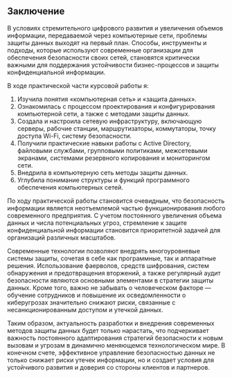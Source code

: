 ## Заключение
В условиях стремительного цифрового развития и увеличения объемов информации, передаваемой через компьютерные сети, проблемы защиты данных выходят на первый план. Способы, инструменты и подходы, которые используют современные организации для обеспечения безопасности своих сетей, становятся критически важными для поддержания устойчивости бизнес-процессов и защиты конфиденциальной информации.

В ходе практической части курсовой работы я:
1. Изучила понятия «компьютерная сеть» и «защита данных».
2. Ознакомилась с процессом проектирования и конфигурирования компьютерной сети, а также с методами защиты данных.
3. Создала и настроила сетевую инфраструктуру, включающую серверы, рабочие станции, маршрутизаторы, коммутаторы, точку доступа Wi-Fi, систему безопасности.
4. Получили практические навыки работы с Active Directory, файловыми службами, групповыми политиками, межсетевыми экранами, системами резервного копирования и мониторингом сети.
5. Внедрила в компьютерную сеть методы защиты данных.
6. Углубила понимание структуры и функций программного обеспечения компьютерных сетей.

По ходу практической работы становится очевидным, что безопасность информации является неотъемлемой частью функционирования любого современного предприятия. С учетом постоянного увеличения объема данных и числа потенциальных угроз, стремление к защите конфиденциальной информации становится приоритетной задачей для организаций различных масштабов.

Современные технологии позволяют внедрять многоуровневые системы защиты, сочетая в себе как программные, так и аппаратные решения. Использование фаерволов, средств шифрования, систем обнаружения и предотвращения вторжений, а также регулярный аудит безопасности являются основными элементами в стратегии защиты данных. Кроме того, важно не забывать о человеческом факторе — обучение сотрудников и повышение их осведомленности о киберугрозах значительно снижают риски, связанные с несанкционированным доступом и утечкой данных.

Таким образом, актуальность разработки и внедрения современных методов защиты данных будет только нарастать, что подчеркивает важность постоянного адаптирования стратегий безопасности к новым вызовам и угрозам в динамично меняющемся технологическом мире. В конечном счете, эффективное управление безопасностью данных не только снижает риски утечек информации, но и создает условия для устойчивого развития и доверия со стороны клиентов и партнеров.

